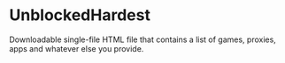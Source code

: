 # UnblockedHardest
Downloadable single-file HTML file that contains a list of games, proxies, apps and whatever else you provide.
